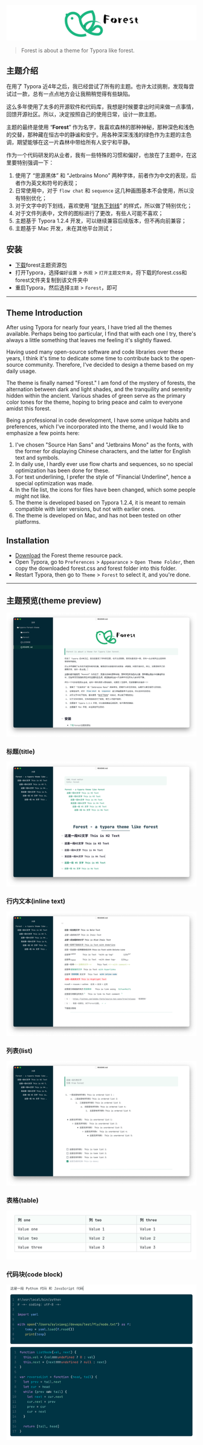 ![logo](./assets/logo.png)

>   Forest is about a theme for Typora like forest.

## 主题介绍
在用了 Typora 近4年之后，我已经尝试了所有的主题。也许太过挑剔，发现每尝试过一款，总有一点点地方会让我稍稍觉得有些缺陷。

这么多年使用了太多的开源软件和代码库，我想是时候要拿出时间来做一点事情，回馈开源社区。所以，决定按照自己的使用日常，设计一款主题。

主题的最终是使用 “**Forest**” 作为名字，我喜欢森林的那种神秘，那种深色和浅色的交替，那种藏在恒古中的静谧和安宁。用各种深深浅浅的绿色作为主题的主色调，期望能够在这一片森林中带给所有人安宁和平静。

作为一个代码研发的从业者，我有一些特殊的习惯和偏好，也放在了主题中，在这里要特别强调一下：

1.   使用了 “思源黑体” 和 “Jetbrains Mono” 两种字体，前者作为中文的表现，后者作为英文和符号的表现；
2.   日常使用中，对于 `flow chat` 和 `sequence` 这几种画图基本不会使用，所以没有特别优化；
3.   对于文字中的下划线，喜欢使用 “<u>财务下划线</u>” 的样式，所以做了特别优化；
4.   对于文件列表中，文件的图标进行了更改，有些人可能不喜欢；
5.   主题基于 Typora 1.2.4 开发，可以继续兼容后续版本，但不再向前兼容；
6.   主题基于 Mac 开发，未在其他平台测试；

## 安装

- [下载](https://github.com/sylviaxgj/typora-forest-theme/releases)forest主题资源包
- 打开Typora，选择`偏好设置` > `外观` > `打开主题文件夹`，将下载的forest.css和forest文件夹复制到该文件夹中
- 重启Typora，然后选择`主题` > `Forest`，即可


---


## Theme Introduction
After using Typora for nearly four years, I have tried all the themes available. Perhaps being too particular, I find that with each one I try, there's always a little something that leaves me feeling it's slightly flawed.

Having used many open-source software and code libraries over these years, I think it's time to dedicate some time to contribute back to the open-source community. Therefore, I've decided to design a theme based on my daily usage.

The theme is finally named "Forest." I am fond of the mystery of forests, the alternation between dark and light shades, and the tranquility and serenity hidden within the ancient. Various shades of green serve as the primary color tones for the theme, hoping to bring peace and calm to everyone amidst this forest.

Being a professional in code development, I have some unique habits and preferences, which I've incorporated into the theme, and I would like to emphasize a few points here:

1. I've chosen "Source Han Sans" and "Jetbrains Mono" as the fonts, with the former for displaying Chinese characters, and the latter for English text and symbols.
2. In daily use, I hardly ever use flow charts and sequences, so no special optimization has been done for these.
3. For text underlining, I prefer the style of "Financial Underline", hence a special optimization was made.
4. In the file list, the icons for files have been changed, which some people might not like.
5. The theme is developed based on Typora 1.2.4, it is meant to remain compatible with later versions, but not with earlier ones.
6. The theme is developed on Mac, and has not been tested on other platforms.

## Installation

- [Download](https://github.com/sylviaxgj/typora-forest-theme/releases) the Forest theme resource pack.
- Open Typora, go to `Preferences` > `Appearance` > `Open Theme Folder`, then copy the downloaded forest.css and forest folder into this folder.
- Restart Typora, then go to `Theme` > `Forest` to select it, and you're done.


---

## 主题预览(theme preview)

![image-20220519004258325](./assets/overview.png)

### 标题(title)

![image-20220519000233610](./assets/heading.png)

### 行内文本(inline text)

![image-20220519000338108](./assets/text.png)

### 列表(list)

![image-20220519000545574](./assets/list.png)

### 表格(table)

![image-20220519000918940](./assets/table.png)

### 代码块(code block)

![image-20220519001133841](./assets/code.png)
